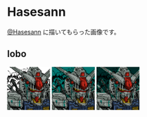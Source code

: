# Hasesann

[@Hasesann](https://twitter.com/iLoveCitizens) に描いてもらった画像です。

## lobo

<img src="./transparent_lobo.png" width="100"> <img src="./light_lobo.png" width="100"> <img src="./duly_lobo.png" width="100">
